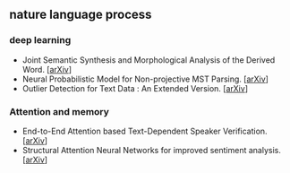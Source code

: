 ## nature language process

### deep learning

- Joint Semantic Synthesis and Morphological Analysis of the Derived Word. [[arXiv](https://arxiv.org/abs/1701.00946)]
- Neural Probabilistic Model for Non-projective MST Parsing. [[arXiv](https://arxiv.org/abs/1701.00874)]
- Outlier Detection for Text Data : An Extended Version. [[arXiv](https://128.84.21.199/abs/1701.01325v1)]


### Attention and memory 

- End-to-End Attention based Text-Dependent Speaker Verification. [[arXiv](https://arxiv.org/abs/1701.00562)]
- Structural Attention Neural Networks for improved sentiment analysis. [[arXiv](https://arxiv.org/abs/1701.01811)]
